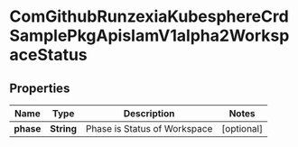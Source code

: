 
# ComGithubRunzexiaKubesphereCrdSamplePkgApisIamV1alpha2WorkspaceStatus

## Properties
Name | Type | Description | Notes
------------ | ------------- | ------------- | -------------
**phase** | **String** | Phase is Status of Workspace |  [optional]



